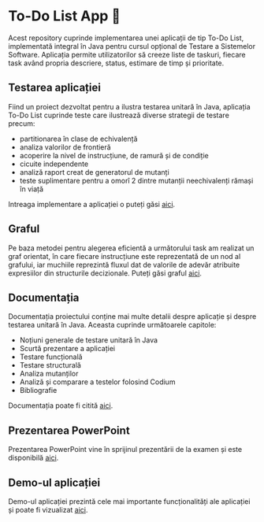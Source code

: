 # To-Do List App 📝

Acest repository cuprinde implementarea unei aplicații de tip To-Do List, implementată integral în Java pentru cursul opțional de Testare a Sistemelor Software. Aplicația permite utilizatorilor să creeze liste de taskuri, fiecare task având propria descriere, status, estimare de timp și prioritate.

## Testarea aplicației

Fiind un proiect dezvoltat pentru a ilustra testarea unitară în Java, aplicația To-Do List cuprinde teste care ilustrează diverse strategii de testare precum: 
  - partitionarea în clase de echivalență
  - analiza valorilor de frontieră
  - acoperire la nivel de instrucțiune, de ramură și de condiție
  - cicuite independente
  - analiză raport creat de generatorul de mutanți
  - teste suplimentare pentru a omorî 2 dintre mutanții neechivalenți rămași în viață

Intreaga implementare a aplicației o puteți găsi [aici](https://github.com/CoCodrilo1710/Proiect_TSS/tree/main/todo).

## Graful 

Pe baza metodei pentru alegerea eficientă a următorului task am realizat un graf orientat, în care fiecare instrucțiune este reprezentată de un nod al grafului, iar muchiile reprezintă fluxul dat de valorile de adevăr atribuite expresiilor din structurile decizionale. Puteți găsi graful [aici](https://github.com/CoCodrilo1710/Proiect_TSS/tree/main/Graf%20orientat).

## Documentația 
Documentația proiectului conține mai multe detalii despre aplicație și despre testarea unitară în Java. Aceasta cuprinde următoarele capitole:
  - Noțiuni generale de testare unitară în Java
  - Scurtă prezentare a aplicației
  - Testare funcțională
  - Testare structurală
  - Analiza mutanților
  - Analiză și comparare a testelor folosind Codium
  - Bibliografie
    
Documentația poate fi citită [aici]().

## Prezentarea PowerPoint
Prezentarea PowerPoint vine în sprijinul prezentării de la examen și este disponibilă [aici]().

## Demo-ul aplicației 
Demo-ul aplicației prezintă cele mai importante funcționalități ale aplicației și poate fi vizualizat [aici](https://youtu.be/b8ghqzlam2Q).

